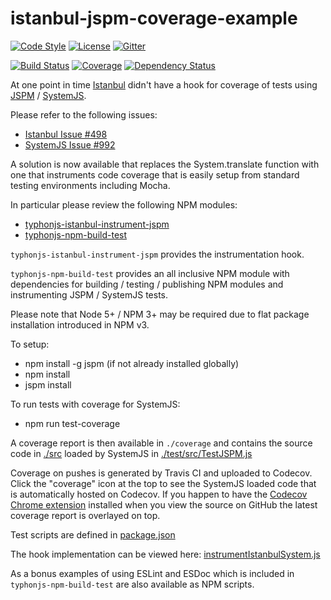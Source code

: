 # istanbul-jspm-coverage-example

[![Code Style](https://img.shields.io/badge/code%20style-allman-yellowgreen.svg?style=flat)](https://en.wikipedia.org/wiki/Indent_style#Allman_style)
[![License](https://img.shields.io/badge/license-MIT-yellowgreen.svg?style=flat)](https://github.com/typhonjs-demos-test/istanbul-jspm-coverage-example/blob/master/LICENSE)
[![Gitter](https://img.shields.io/gitter/room/typhonjs/TyphonJS.svg)](https://gitter.im/typhonjs/TyphonJS)

[![Build Status](https://travis-ci.org/typhonjs-demos-test/istanbul-jspm-coverage-example.svg?branch=master)](https://travis-ci.org/typhonjs-demos-test/istanbul-jspm-coverage-example)
[![Coverage](https://img.shields.io/codecov/c/github/typhonjs-demos-test/istanbul-jspm-coverage-example.svg)](https://codecov.io/github/typhonjs-demos-test/istanbul-jspm-coverage-example)
[![Dependency Status](https://www.versioneye.com/user/projects/56e69b2cdf573d00472cd624/badge.svg?style=flat)](https://www.versioneye.com/user/projects/56e69b2cdf573d00472cd624)

At one point in time [Istanbul](https://gotwarlost.github.io/istanbul/) didn't have a hook for coverage of tests using [JSPM](http://jspm.io/) / [SystemJS](https://github.com/systemjs/systemjs). 

Please refer to the following issues:
- [Istanbul Issue #498](https://github.com/gotwarlost/istanbul/issues/498)
- [SystemJS Issue #992](https://github.com/systemjs/systemjs/issues/992)

A solution is now available that replaces the System.translate function with one that instruments code coverage that is easily setup from standard testing environments including Mocha.

In particular please review the following NPM modules:
- [typhonjs-istanbul-instrument-jspm](https://www.npmjs.com/package/typhonjs-istanbul-instrument-jspm)
- [typhonjs-npm-build-test](https://www.npmjs.com/package/typhonjs-npm-build-test)

`typhonjs-istanbul-instrument-jspm` provides the instrumentation hook. 

`typhonjs-npm-build-test` provides an all inclusive NPM module with dependencies for building / testing / publishing NPM modules and instrumenting JSPM / SystemJS tests.

Please note that Node 5+ / NPM 3+ may be required due to flat package installation introduced in NPM v3.

To setup:
- npm install -g jspm  (if not already installed globally)
- npm install
- jspm install

To run tests with coverage for SystemJS:
- npm run test-coverage

A coverage report is then available in `./coverage` and contains the source code in [./src](https://github.com/typhonjs-demos-test/istanbul-jspm-coverage-example/tree/master/src) loaded by SystemJS in [./test/src/TestJSPM.js](https://github.com/typhonjs-demos-test/istanbul-jspm-coverage-example/blob/master/test/src/TestJSPM.js)

Coverage on pushes is generated by Travis CI and uploaded to Codecov. Click the "coverage" icon at the top to see the SystemJS loaded code that is automatically hosted on Codecov. If you happen to have the [Codecov Chrome extension](https://chrome.google.com/webstore/detail/codecov-extension/keefkhehidemnokodkdkejapdgfjmijf?hl=en-US) installed when you view the source on GitHub the latest coverage report is overlayed on top.

Test scripts are defined in [package.json](https://github.com/typhonjs-demos-test/istanbul-jspm-coverage-example/blob/master/package.json#L27-L29)

The hook implementation can be viewed here: [instrumentIstanbulSystem.js](https://github.com/typhonjs-node-jspm/typhonjs-istanbul-instrument-jspm/blob/master/src/instrumentIstanbulSystem.js)

As a bonus examples of using ESLint and ESDoc which is included in `typhonjs-npm-build-test` are also available as NPM scripts.
